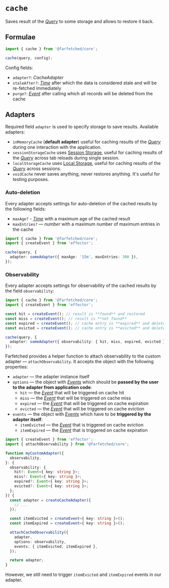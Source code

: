 # `cache` <Badge type="tip" text="since v0.3.0" />

Saves result of the [_Query_](/api/primitives/query) to some storage and allows to restore it back.

## Formulae

```ts
import { cache } from '@farfetched/core';

cache(query, config);
```

Config fields:

- `adapter?`: _CacheAdapter_
- `staleAfter?`: [_Time_](/api/primitives/time) after which the data is considered stale and will be re-fetched immediately
- `purge?`: [_Event_](https://effector.dev/docs/api/effector/event) after calling which all records will be deleted from the cache

## Adapters

Required field `adapter` is used to specify storage to save results. Available adapters:

- `inMemoryCache` (**default adapter**) useful for caching results of the [_Query_](/api/primitives/query) during one interaction with the application.
- `sessionStorageCache` uses [Session Storage](https://developer.mozilla.org/en-US/docs/Web/API/Window/sessionStorage), useful for caching results of the [_Query_](/api/primitives/query) across tab reloads during single session.
- `localStorageCache` uses [Local Storage](https://developer.mozilla.org/en-US/docs/Web/API/Window/localStorage), useful for caching results of the [_Query_](/api/primitives/query) across sessions.
- `voidCache` never saves anything, never restores anything. It's useful for testing purposes.

### Auto-deletion

Every adapter accepts settings for auto-deletion of the cached results by the following fields:

- `maxAge?` - [_Time_](/api/primitives/time) with a maximum age of the cached result
- `maxEntries?` — _number_ with a maximum number of maximum entries in the cache

```ts
import { cache } from '@farfetched/core';
import { createEvent } from 'effector';

cache(query, {
  adapter: someAdapter({ maxAge: '15m', maxEntries: 300 }),
});
```

### Observability

Every adapter accepts settings for observability of the cached results by the field `observability`:

```ts
import { cache } from '@farfetched/core';
import { createEvent } from 'effector';

const hit = createEvent(); // result is **found** and restored
const miss = createEvent(); // result is **not found**
const expired = createEvent(); // cache entry is **expired** and deleted
const evicted = createEvent(); // cache entry is **evicted** and deleted

cache(query, {
  adapter: someAdapter({ observability: { hit, miss, expired, evicted } }),
});
```

Farfetched provides a helper function to attach observability to the custom adapter — `attachObservability`. It accepts the object with the following properties:

- `adapter` — the adapter instance itself
- `options` — the object with [_Events_](https://effector.dev/docs/api/effector/event) which should be **passed by the user to the adapter from application code**:
  - `hit` — the [_Event_](https://effector.dev/docs/api/effector/event) that will be triggered on cache hit
  - `miss` — the [_Event_](https://effector.dev/docs/api/effector/event) that will be triggered on cache miss
  - `expired` — the [_Event_](https://effector.dev/docs/api/effector/event) that will be triggered on cache expiration
  - `evicted` — the [_Event_](https://effector.dev/docs/api/effector/event) that will be triggered on cache eviction
- `events` — the object with [_Events_](https://effector.dev/docs/api/effector/event) which have to be **triggered by the adapter itself**:
  - `itemEvicted` — the [_Event_](https://effector.dev/docs/api/effector/event) that is triggered on cache eviction
  - `itemExpired` — the [_Event_](https://effector.dev/docs/api/effector/event) that is triggered on cache expiration

```ts
import { createEvent } from 'effector';
import { attachObservability } from '@farfetched/core';

function myCustomAdapter({
  observability,
}: {
  observability: {
    hit?: Event<{ key: string }>;
    miss?: Event<{ key: string }>;
    expired?: Event<{ key: string }>;
    evicted?: Event<{ key: string }>;
  };
}) {
  const adapter = createCacheAdapter({
    // ...
  });

  const itemEvicted = createEvent<{ key: string }>();
  const itemExpired = createEvent<{ key: string }>();

  attachCacheObservability({
    adapter,
    options: observability,
    events: { itemEvicted, itemExpired },
  });

  return adapter;
}
```

However, we still need to trigger `itemEvicted` and `itemExpired` events in our adapter.

